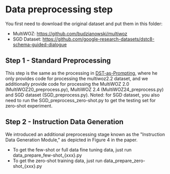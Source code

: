 # Data preprocessing step
You first need to download the original dataset and put them in this folder:
* MultiWOZ: https://github.com/budzianowski/multiwoz
* SGD Dataset: https://github.com/google-research-datasets/dstc8-schema-guided-dialogue

## Step 1 - Standard Preprocessing
This step is the same as the processing in [DST-as-Prompting](https://github.com/chiahsuan156/DST-as-Prompting), where he only provides code for processing the multiwoz2.2 dataset, and we additionally provide code for processing the MultiWOZ 2.0 (MultiWOZ20_preprocess.py), MultiWOZ 2.4 (MultiWOZ24_preprocess.py) and SGD dataset (SGD_preprocess.py). 
Noted: for SGD dataset, you also need to run the SGD_preprocess_zero-shot.py to get the testing set for zero-shot experiment.

## Step 2 - Instruction Data Generation
We introduced an additional preprocessing stage known as the "Instruction Data Generation Module," as depicted in Figure 4 in the paper.

* To get the few-shot or full data fine tuning data, just run data_prepare_few-shot_{xxx}.py
* To get the zero-shot training data, just run data_prepare_zero-shot_{xxx}.py

  

